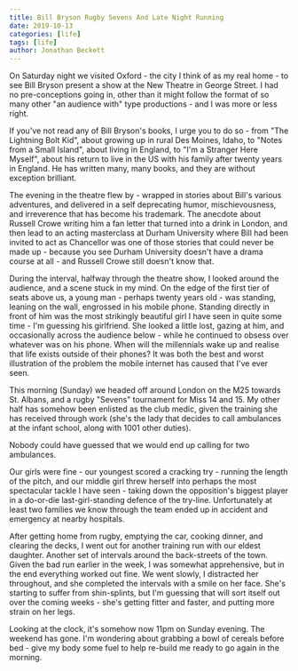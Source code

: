 ```yaml
---
title: Bill Bryson Rugby Sevens And Late Night Running
date: 2019-10-13
categories: [life]
tags: [life]
author: Jonathan Beckett
---
```


On Saturday night we visited Oxford - the city I think of as my real home - to see Bill Bryson present a show at the New Theatre in George Street. I had no pre-conceptions going in, other than it might follow the format of so many other "an audience with" type productions - and I was more or less right.

If you've not read any of Bill Bryson's books, I urge you to do so - from "The Lightning Bolt Kid", about growing up in rural Des Moines, Idaho, to "Notes from a Small Island", about living in England, to "I'm a Stranger Here Myself", about his return to live in the US with his family after twenty years in England. He has written many, many books, and they are without exception brilliant.

The evening in the theatre flew by - wrapped in stories about Bill's various adventures, and delivered in a self deprecating humor, mischievousness, and irreverence that has become his trademark. The anecdote about Russell Crowe writing him a fan letter that turned into a drink in London, and then lead to an acting masterclass at Durham University where Bill had been invited to act as Chancellor was one of those stories that could never be made up - because you see Durham University doesn't have a drama course at all - and Russell Crowe still doesn't know that.

During the interval, halfway through the theatre show, I looked around the audience, and a scene stuck in my mind. On the edge of the first tier of seats above us, a young man - perhaps twenty years old - was standing, leaning on the wall, engrossed in his mobile phone. Standing directly in front of him was the most strikingly beautiful girl I have seen in quite some time - I'm guessing his girlfriend. She looked a little lost, gazing at him, and occasionally across the audience below - while he continued to obsess over whatever was on his phone. When will the millennials wake up and realise that life exists outside of their phones? It was both the best and worst illustration of the problem the mobile internet has caused that I've ever seen.

This morning (Sunday) we headed off around London on the M25 towards St. Albans, and a rugby "Sevens" tournament for Miss 14 and 15. My other half has somehow been enlisted as the club medic, given the training she has received through work (she's the lady that decides to call ambulances at the infant school, along with 1001 other duties).

Nobody could have guessed that we would end up calling for two ambulances.

Our girls were fine - our youngest scored a cracking try - running the length of the pitch, and our middle girl threw herself into perhaps the most spectacular tackle I have seen - taking down the opposition's biggest player in a do-or-die last-girl-standing defence of the try-line. Unfortunately at least two families we know through the team ended up in accident and emergency at nearby hospitals.

After getting home from rugby, emptying the car, cooking dinner, and clearing the decks, I went out for another training run with our eldest daughter. Another set of intervals around the back-streets of the town. Given the bad run earlier in the week, I was somewhat apprehensive, but in the end everything worked out fine. We went slowly, I distracted her throughout, and she completed the intervals with a smile on her face. She's starting to suffer from shin-splints, but I'm guessing that will sort itself out over the coming weeks - she's getting fitter and faster, and putting more strain on her legs.

Looking at the clock, it's somehow now 11pm on Sunday evening. The weekend has gone. I'm wondering about grabbing a bowl of cereals before bed - give my body some fuel to help re-build me ready to go again in the morning.